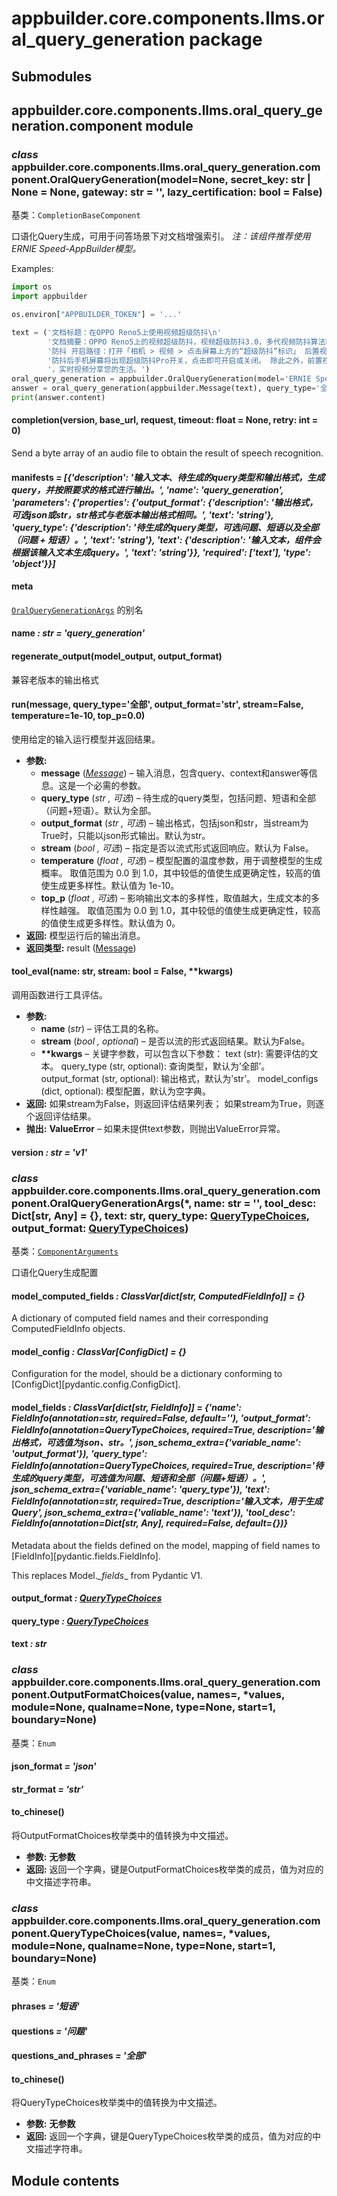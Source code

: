 # appbuilder.core.components.llms.oral_query_generation package

## Submodules

## appbuilder.core.components.llms.oral_query_generation.component module

### *class* appbuilder.core.components.llms.oral_query_generation.component.OralQueryGeneration(model=None, secret_key: str | None = None, gateway: str = '', lazy_certification: bool = False)

基类：`CompletionBaseComponent`

口语化Query生成，可用于问答场景下对文档增强索引。
 *注：该组件推荐使用ERNIE Speed-AppBuilder模型。*

Examples:

```python
import os
import appbuilder

os.environ["APPBUILDER_TOKEN"] = '...'

text = ('文档标题：在OPPO Reno5上使用视频超级防抖\n'
        '文档摘要：OPPO Reno5上的视频超级防抖，视频超级防抖3.0，多代视频防抖算法积累，这一代依旧超级防抖超级稳。 开启视频超级'
        '防抖 开启路径：打开「相机 > 视频 > 点击屏幕上方的“超级防抖”标识」 后置视频同时支持超级防抖和超级防抖Pro功能，开启超级'
        '防抖后手机屏幕将出现超级防抖Pro开关，点击即可开启或关闭。 除此之外，前置视频同样加持防抖算法，边走边拍也能稳定聚焦脸部'
        '，实时视频分享您的生活。')
oral_query_generation = appbuilder.OralQueryGeneration(model='ERNIE Speed-AppBuilder')
answer = oral_query_generation(appbuilder.Message(text), query_type='全部', output_format='str')
print(answer.content)
```

#### completion(version, base_url, request, timeout: float = None, retry: int = 0)

Send a byte array of an audio file to obtain the result of speech recognition.

#### manifests *= [{'description': '输入文本、待生成的query类型和输出格式，生成query，并按照要求的格式进行输出。', 'name': 'query_generation', 'parameters': {'properties': {'output_format': {'description': '输出格式，可选json或str，str格式与老版本输出格式相同。', 'text': 'string'}, 'query_type': {'description': '待生成的query类型，可选问题、短语以及全部（问题 + 短语）。', 'text': 'string'}, 'text': {'description': '输入文本，组件会根据该输入文本生成query。', 'text': 'string'}}, 'required': ['text'], 'type': 'object'}}]*

#### meta

[`OralQueryGenerationArgs`](#appbuilder.core.components.llms.oral_query_generation.component.OralQueryGenerationArgs) 的别名

#### name *: str* *= 'query_generation'*

#### regenerate_output(model_output, output_format)

兼容老版本的输出格式

#### run(message, query_type='全部', output_format='str', stream=False, temperature=1e-10, top_p=0.0)

使用给定的输入运行模型并返回结果。

* **参数:**
  * **message** ([*Message*](appbuilder.md#appbuilder.Message)) – 输入消息，包含query、context和answer等信息。这是一个必需的参数。
  * **query_type** (*str* *,*  *可选*) – 待生成的query类型，包括问题、短语和全部（问题+短语）。默认为全部。
  * **output_format** (*str* *,*  *可选*) – 输出格式，包括json和str，当stream为True时，只能以json形式输出。默认为str。
  * **stream** (*bool* *,*  *可选*) – 指定是否以流式形式返回响应。默认为 False。
  * **temperature** (*float* *,*  *可选*) – 模型配置的温度参数，用于调整模型的生成概率。
    取值范围为 0.0 到 1.0，其中较低的值使生成更确定性，较高的值使生成更多样性。默认值为 1e-10。
  * **top_p** (*float* *,*  *可选*) – 影响输出文本的多样性，取值越大，生成文本的多样性越强。
    取值范围为 0.0 到 1.0，其中较低的值使生成更确定性，较高的值使生成更多样性。默认值为 0。
* **返回:**
  模型运行后的输出消息。
* **返回类型:**
  result ([Message](appbuilder.md#appbuilder.Message))

#### tool_eval(name: str, stream: bool = False, \*\*kwargs)

调用函数进行工具评估。

* **参数:**
  * **name** (*str*) – 评估工具的名称。
  * **stream** (*bool* *,* *optional*) – 是否以流的形式返回结果。默认为False。
  * **\*\*kwargs** – 关键字参数，可以包含以下参数：
    text (str): 需要评估的文本。
    query_type (str, optional): 查询类型，默认为’全部’。
    output_format (str, optional): 输出格式，默认为’str’。
    model_configs (dict, optional): 模型配置，默认为空字典。
* **返回:**
  如果stream为False，则返回评估结果列表；
  如果stream为True，则逐个返回评估结果。
* **抛出:**
  **ValueError** – 如果未提供text参数，则抛出ValueError异常。

#### version *: str* *= 'v1'*

### *class* appbuilder.core.components.llms.oral_query_generation.component.OralQueryGenerationArgs(\*, name: str = '', tool_desc: Dict[str, Any] = {}, text: str, query_type: [QueryTypeChoices](#appbuilder.core.components.llms.oral_query_generation.component.QueryTypeChoices), output_format: [QueryTypeChoices](#appbuilder.core.components.llms.oral_query_generation.component.QueryTypeChoices))

基类：[`ComponentArguments`](appbuilder.core.md#appbuilder.core.component.ComponentArguments)

口语化Query生成配置

#### model_computed_fields *: ClassVar[dict[str, ComputedFieldInfo]]* *= {}*

A dictionary of computed field names and their corresponding ComputedFieldInfo objects.

#### model_config *: ClassVar[ConfigDict]* *= {}*

Configuration for the model, should be a dictionary conforming to [ConfigDict][pydantic.config.ConfigDict].

#### model_fields *: ClassVar[dict[str, FieldInfo]]* *= {'name': FieldInfo(annotation=str, required=False, default=''), 'output_format': FieldInfo(annotation=QueryTypeChoices, required=True, description='输出格式，可选值为json、str。', json_schema_extra={'variable_name': 'output_format'}), 'query_type': FieldInfo(annotation=QueryTypeChoices, required=True, description='待生成的query类型，可选值为问题、短语和全部（问题+短语）。', json_schema_extra={'variable_name': 'query_type'}), 'text': FieldInfo(annotation=str, required=True, description='输入文本，用于生成Query', json_schema_extra={'valiable_name': 'text'}), 'tool_desc': FieldInfo(annotation=Dict[str, Any], required=False, default={})}*

Metadata about the fields defined on the model,
mapping of field names to [FieldInfo][pydantic.fields.FieldInfo].

This replaces Model._\_fields_\_ from Pydantic V1.

#### output_format *: [QueryTypeChoices](#appbuilder.core.components.llms.oral_query_generation.component.QueryTypeChoices)*

#### query_type *: [QueryTypeChoices](#appbuilder.core.components.llms.oral_query_generation.component.QueryTypeChoices)*

#### text *: str*

### *class* appbuilder.core.components.llms.oral_query_generation.component.OutputFormatChoices(value, names=<not given>, \*values, module=None, qualname=None, type=None, start=1, boundary=None)

基类：`Enum`

#### json_format *= 'json'*

#### str_format *= 'str'*

#### to_chinese()

将OutputFormatChoices枚举类中的值转换为中文描述。

* **参数:**
  **无参数**
* **返回:**
  返回一个字典，键是OutputFormatChoices枚举类的成员，值为对应的中文描述字符串。

### *class* appbuilder.core.components.llms.oral_query_generation.component.QueryTypeChoices(value, names=<not given>, \*values, module=None, qualname=None, type=None, start=1, boundary=None)

基类：`Enum`

#### phrases *= '短语'*

#### questions *= '问题'*

#### questions_and_phrases *= '全部'*

#### to_chinese()

将QueryTypeChoices枚举类中的值转换为中文描述。

* **参数:**
  **无参数**
* **返回:**
  返回一个字典，键是QueryTypeChoices枚举类的成员，值为对应的中文描述字符串。

## Module contents
